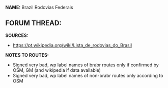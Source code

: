 ﻿**NAME:**
Brazil Rodovias Federais

**FORUM THREAD:**
- 


**SOURCES:**
- https://pt.wikipedia.org/wiki/Lista_de_rodovias_do_Brasil


**NOTES TO ROUTES:**
- Signed very bad, wp label names of brabr routes only if confirmed by OSM, GM (and wikipedia if data available)
- Signed very bad, wp label names of non-brabr routes only according to OSM
